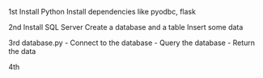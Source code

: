 1st
	Install Python
	Install dependencies like pyodbc, flask

2nd 
	Install SQL Server
	Create a database and a table
	Insert some data

3rd
	database.py
		- Connect to the database
		- Query the database
		- Return the data

4th